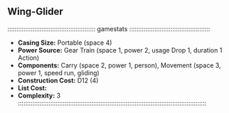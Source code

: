 ## Wing-Glider

::::::::::::::::::::::::::::::::::::::::::::::::: gamestats :::::::::::::::::::::::::::::::::::::::::::::
- **Casing Size:** Portable (space 4)
- **Power Source:** Gear Train (space 1, power 2, usage Drop 1, duration 1 Action)
- **Components:** Carry (space 2, power 1, person), Movement (space 3, power 1, speed run, gliding)
- **Construction Cost:** D12 (4)
- **List Cost:** 
- **Complexity:** 3
:::::::::::::::::::::::::::::::::::::::::::::::::::::::::::::::::::::::::::::::::::::::::::::::::::::::::

